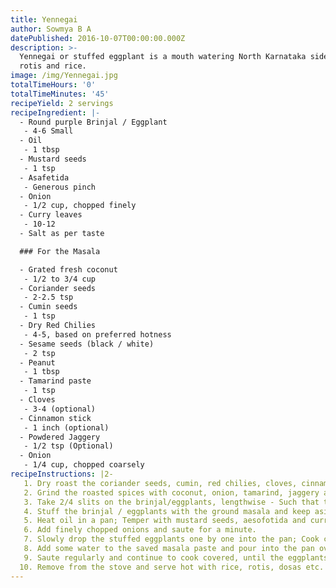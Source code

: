 ```yaml
---
title: Yennegai
author: Sowmya B A
datePublished: 2016-10-07T00:00:00.000Z
description: >-
  Yennegai or stuffed eggplant is a mouth watering North Karnataka side dish for
  rotis and rice.
image: /img/Yennegai.jpg
totalTimeHours: '0'
totalTimeMinutes: '45'
recipeYield: 2 servings
recipeIngredient: |-
  - Round purple Brinjal / Eggplant
   - 4-6 Small
  - Oil
   - 1 tbsp
  - Mustard seeds
   - 1 tsp
  - Asafetida
   - Generous pinch
  - Onion
   - 1/2 cup, chopped finely
  - Curry leaves
   - 10-12
  - Salt as per taste

  ### For the Masala

  - Grated fresh coconut
   - 1/2 to 3/4 cup
  - Coriander seeds
   - 2-2.5 tsp
  - Cumin seeds
   - 1 tsp
  - Dry Red Chilies
   - 4-5, based on preferred hotness
  - Sesame seeds (black / white)
   - 2 tsp
  - Peanut
   - 1 tbsp
  - Tamarind paste
   - 1 tsp
  - Cloves
   - 3-4 (optional)
  - Cinnamon stick
   - 1 inch (optional)
  - Powdered Jaggery
   - 1/2 tsp (Optional)
  - Onion 
   - 1/4 cup, chopped coarsely
recipeInstructions: |2-
   1. Dry roast the coriander seeds, cumin, red chilies, cloves, cinnamon, sesame and peanuts until the peanuts start popping a little; Make sure not to burn any of the spices.
   2. Grind the roasted spices with coconut, onion, tamarind, jaggery and salt; Add just enough water to make it a coarse paste; Keep aside.
   3. Take 2/4 slits on the brinjal/eggplants, lengthwise - Such that the slits form a "\+" sign on each brinjal / eggplant; Be careful while making the slits, and make sure the eggplant is in 1 piece and not quartered while slitting them; Retain the stalk of the eggplant.
   4. Stuff the brinjal / eggplants with the ground masala and keep aside; Save the remaining masala for making the gravy.
   5. Heat oil in a pan; Temper with mustard seeds, aesofotida and curry leaves.
   6. Add finely chopped onions and saute for a minute.
   7. Slowly drop the stuffed eggplants one by one into the pan; Cook covered on medium heat for 4-5 minutes; Flip the eggplants once in a while, so that they are cooked on all sides.
   8. Add some water to the saved masala paste and pour into the pan over the eggplants; Adjust ingredients according to taste'
   9. Saute regularly and continue to cook covered, until the eggplants are well cooked and soft and the gravy reaches the desired consistency.
  10. Remove from the stove and serve hot with rice, rotis, dosas etc.
---
```






